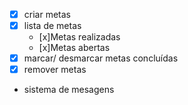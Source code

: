 - [x] criar metas
- [x] lista de metas
    - [x]Metas realizadas
    - [x]Metas abertas
- [x] marcar/ desmarcar metas concluídas
- [x] remover metas 
- sistema de mesagens